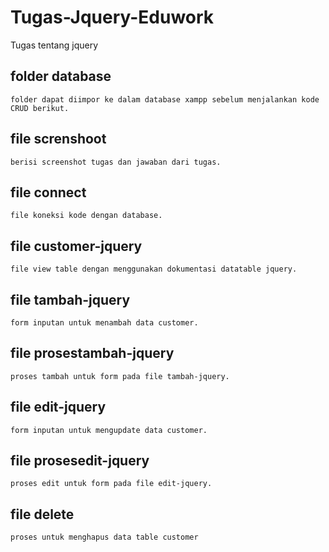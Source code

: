 # Tugas-Jquery-Eduwork
Tugas tentang jquery

## folder database
    folder dapat diimpor ke dalam database xampp sebelum menjalankan kode CRUD berikut.

## file screnshoot
    berisi screenshot tugas dan jawaban dari tugas.

## file connect
    file koneksi kode dengan database.

## file customer-jquery
    file view table dengan menggunakan dokumentasi datatable jquery.

## file tambah-jquery
    form inputan untuk menambah data customer.

## file prosestambah-jquery
    proses tambah untuk form pada file tambah-jquery.

## file edit-jquery
    form inputan untuk mengupdate data customer.

## file prosesedit-jquery
    proses edit untuk form pada file edit-jquery.

## file delete
    proses untuk menghapus data table customer